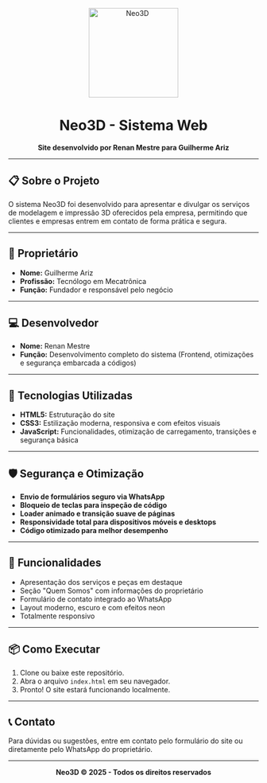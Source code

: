 <p align="center">
  <img src="logo.png" alt="Neo3D" width="180"/>
</p>

<h1 align="center">Neo3D - Sistema Web</h1>

<p align="center">
  <b>Site desenvolvido por Renan Mestre para Guilherme Ariz</b>
</p>

---

## 📋 Sobre o Projeto

O sistema Neo3D foi desenvolvido para apresentar e divulgar os serviços de modelagem e impressão 3D oferecidos pela empresa, permitindo que clientes e empresas entrem em contato de forma prática e segura.

---

## 👤 Proprietário

- **Nome:** Guilherme Ariz  
- **Profissão:** Tecnólogo em Mecatrônica  
- **Função:** Fundador e responsável pelo negócio

---

## 💻 Desenvolvedor

- **Nome:** Renan Mestre  
- **Função:** Desenvolvimento completo do sistema (Frontend, otimizações e segurança embarcada a códigos)

---

## 🚀 Tecnologias Utilizadas

- **HTML5:** Estruturação do site
- **CSS3:** Estilização moderna, responsiva e com efeitos visuais
- **JavaScript:** Funcionalidades, otimização de carregamento, transições e segurança básica

---

## 🛡️ Segurança e Otimização

- **Envio de formulários seguro via WhatsApp**
- **Bloqueio de teclas para inspeção de código**
- **Loader animado e transição suave de páginas**
- **Responsividade total para dispositivos móveis e desktops**
- **Código otimizado para melhor desempenho**

---

## 📱 Funcionalidades

- Apresentação dos serviços e peças em destaque
- Seção "Quem Somos" com informações do proprietário
- Formulário de contato integrado ao WhatsApp
- Layout moderno, escuro e com efeitos neon
- Totalmente responsivo

---

## 📦 Como Executar

1. Clone ou baixe este repositório.
2. Abra o arquivo `index.html` em seu navegador.
3. Pronto! O site estará funcionando localmente.

---

## 📞 Contato

Para dúvidas ou sugestões, entre em contato pelo formulário do site ou diretamente pelo WhatsApp do proprietário.

---

<p align="center">
  <b>Neo3D &copy; 2025 - Todos os direitos reservados</b>
</p>